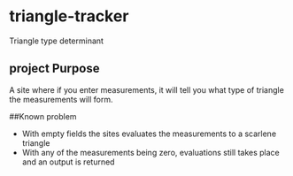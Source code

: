 # triangle-tracker
Triangle type determinant

## project Purpose
A site where if you enter measurements, it will tell you what type of triangle the measurements will form.

##Known problem
- With empty fields the sites evaluates the measurements to a scarlene triangle
- With any of the measurements being zero, evaluations still takes place and an output is returned
